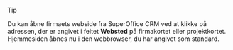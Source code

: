 <!-- markdownlint-disable-file MD041 -->
> [!TIP]
> Du kan åbne firmaets webside fra SuperOffice CRM ved at klikke på adressen, der er angivet i feltet **Websted** på firmakortet eller projektkortet. Hjemmesiden åbnes nu i den webbrowser, du har angivet som standard.
